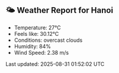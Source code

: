 <!-- WEATHER-START -->
## 🌤 Weather Report for Hanoi

- Temperature: 27°C
- Feels like: 30.12°C
- Conditions: overcast clouds
- Humidity: 84%
- Wind Speed: 2.38 m/s

Last updated: 2025-08-31 01:52:02 UTC
<!-- WEATHER-END -->
